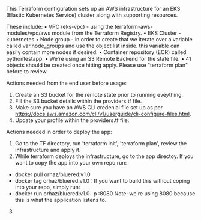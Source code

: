 This Terraform configuration sets up an AWS infrastructure for an EKS (Elastic Kubernetes Service) cluster along with supporting resources.

These include:
• VPC (eks-vpc) - using the terraform-aws-modules/vpc/aws module from the Terraform Registry.
• EKS Cluster - kubernetes
• Node group - in order to create that we iterate over a variable called var.node_groups and use the object list inside. this variable can easily contain more nodes if desired.
• Container repository (ECR) called pythontestapp.
• We're using an S3 Remote Backend for the state file.
• 41 objects should be created once hitting apply. Please use "terraform plan" before to review.

Actions needed from the end user before usage:

1. Create an S3 bucket for the remote state prior to running eveything.
2. Fill the S3 bucket details within the providers.tf file.
3. Make sure you have an AWS CLI credenial file set up as per https://docs.aws.amazon.com/cli/v1/userguide/cli-configure-files.html.
4. Update your profile within the providers.tf file.

Actions needed in order to deploy the app:

1. Go to the TF directory, run 'terraform init', 'terraform plan', review the infrastructure and apply it.
2. While terraform deploys the infrastructure, go to the app directoy. If you want to copy the app into your own repo run:
  - docker pull orhaz/bluered:v1.0
  - docker tag orhaz/bluered:v1.0 <target repo>:<target tag>
If you want to build this without coping into your repo, simply run:
  - docker run orhaz/bluered:v1.0 -p <local port>:8080
Note: we're using 8080 because this is what the application listens to.
3. 
